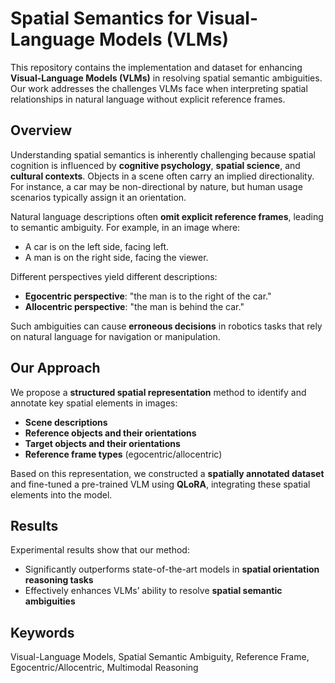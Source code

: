 # Spatial Semantics for Visual-Language Models (VLMs)

This repository contains the implementation and dataset for enhancing **Visual-Language Models (VLMs)** in resolving spatial semantic ambiguities. Our work addresses the challenges VLMs face when interpreting spatial relationships in natural language without explicit reference frames.

## Overview

Understanding spatial semantics is inherently challenging because spatial cognition is influenced by **cognitive psychology**, **spatial science**, and **cultural contexts**. Objects in a scene often carry an implied directionality. For instance, a car may be non-directional by nature, but human usage scenarios typically assign it an orientation.  

Natural language descriptions often **omit explicit reference frames**, leading to semantic ambiguity. For example, in an image where:

- A car is on the left side, facing left.
- A man is on the right side, facing the viewer.

Different perspectives yield different descriptions:

- **Egocentric perspective**: "the man is to the right of the car."
- **Allocentric perspective**: "the man is behind the car."

Such ambiguities can cause **erroneous decisions** in robotics tasks that rely on natural language for navigation or manipulation.

## Our Approach

We propose a **structured spatial representation** method to identify and annotate key spatial elements in images:

- **Scene descriptions**
- **Reference objects and their orientations**
- **Target objects and their orientations**
- **Reference frame types** (egocentric/allocentric)

Based on this representation, we constructed a **spatially annotated dataset** and fine-tuned a pre-trained VLM using **QLoRA**, integrating these spatial elements into the model.

## Results

Experimental results show that our method:

- Significantly outperforms state-of-the-art models in **spatial orientation reasoning tasks**
- Effectively enhances VLMs’ ability to resolve **spatial semantic ambiguities**

## Keywords

Visual-Language Models, Spatial Semantic Ambiguity, Reference Frame, Egocentric/Allocentric, Multimodal Reasoning

